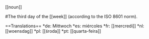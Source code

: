 [[noun]]

#The third day of the [[week]] (according to the ISO 8601 norm).

==Translations==
*de: Mittwoch
*es: miércoles
*fr: [[mercredi]]
*nl: [[woensdag]]
*pl: [[środa]]
*pt: [[quarta-feira]]